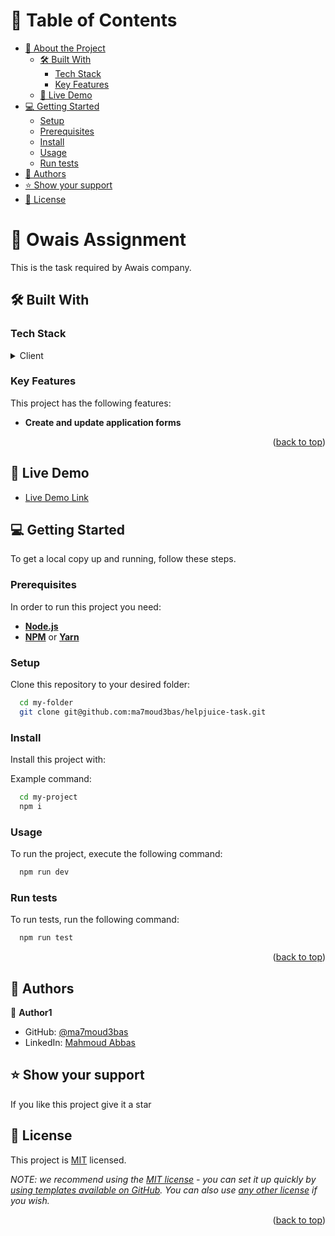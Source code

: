 <a name="readme-top"></a>
<!-- TABLE OF CONTENTS -->

# 📗 Table of Contents

- [📖 About the Project](#about-project)
  - [🛠 Built With](#built-with)
    - [Tech Stack](#tech-stack)
    - [Key Features](#key-features)
  - [🚀 Live Demo](#live-demo)
- [💻 Getting Started](#getting-started)
  - [Setup](#setup)
  - [Prerequisites](#prerequisites)
  - [Install](#install)
  - [Usage](#usage)
  - [Run tests](#run-tests)
- [👥 Authors](#authors)
- [⭐️ Show your support](#support)
- [📝 License](#license)

<!-- PROJECT DESCRIPTION -->

# 📖 Owais Assignment <a name="about-project"></a>

This is the task required by Awais company.

## 🛠 Built With <a name="built-with"></a>

### Tech Stack <a name="tech-stack"></a>

<details>
  <summary>Client</summary>
  <ul>
    <li>TypeScript</li>
    <li>CSS</li>
    <li>Next.js</li>
    <li>Tailwindcss</li>
    <li>Jest</li>
  </ul>
</details>

<!-- Features -->

### Key Features <a name="key-features"></a>

This project has the following features:
- **Create and update application forms**
<p align="right">(<a href="#readme-top">back to top</a>)</p>

<!-- LIVE DEMO -->

## 🚀 Live Demo <a name="live-demo"></a>


- [Live Demo Link](https://owais-assignment-jekxl0pg3-mahmoud717.vercel.app/)

<!-- GETTING STARTED -->

## 💻 Getting Started <a name="getting-started"></a>

To get a local copy up and running, follow these steps.

### Prerequisites

In order to run this project you need:

- **[Node.js](https://nodejs.org/en/)**
- **[NPM](https://www.npmjs.com/)** or **[Yarn](https://yarnpkg.com/)**

### Setup

Clone this repository to your desired folder:

```sh
  cd my-folder
  git clone git@github.com:ma7moud3bas/helpjuice-task.git
```

### Install

Install this project with:


Example command:

```sh
  cd my-project
  npm i
```

### Usage

To run the project, execute the following command:


```sh
  npm run dev
```

### Run tests

To run tests, run the following command:

```sh
  npm run test
```


<p align="right">(<a href="#readme-top">back to top</a>)</p>

<!-- AUTHORS -->

## 👥 Authors <a name="authors"></a>

👤 **Author1**

- GitHub: [@ma7moud3bas](https://github.com/ma7moud3bas)
- LinkedIn: [Mahmoud Abbas](https://linkedin.com/in/mahmoud-m-abbas)

<!-- FUTURE FEATURES -->

## ⭐️ Show your support <a name="support"></a>

If you like this project give it a star

<!-- LICENSE -->

## 📝 License <a name="license"></a>

This project is [MIT](./LICENSE) licensed.

_NOTE: we recommend using the [MIT license](https://choosealicense.com/licenses/mit/) - you can set it up quickly by [using templates available on GitHub](https://docs.github.com/en/communities/setting-up-your-project-for-healthy-contributions/adding-a-license-to-a-repository). You can also use [any other license](https://choosealicense.com/licenses/) if you wish._

<p align="right">(<a href="#readme-top">back to top</a>)</p>
